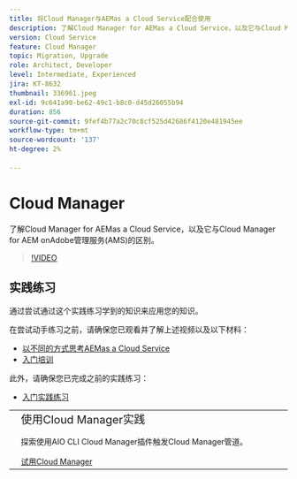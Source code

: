 ```yaml
---
title: 将Cloud Manager与AEMas a Cloud Service配合使用
description: 了解Cloud Manager for AEMas a Cloud Service，以及它与Cloud Manager for AEM onAdobe管理服务(AMS)的区别。
version: Cloud Service
feature: Cloud Manager
topic: Migration, Upgrade
role: Architect, Developer
level: Intermediate, Experienced
jira: KT-8632
thumbnail: 336961.jpeg
exl-id: 9c641a90-be62-49c1-b8c0-d45d26055b94
duration: 856
source-git-commit: 9fef4b77a2c70c8cf525d42686f4120e481945ee
workflow-type: tm+mt
source-wordcount: '137'
ht-degree: 2%

---
```


# Cloud Manager

了解Cloud Manager for AEMas a Cloud Service，以及它与Cloud Manager for AEM onAdobe管理服务(AMS)的区别。

>[!VIDEO](https://video.tv.adobe.com/v/336961?quality=12&learn=on)

## 实践练习

通过尝试通过这个实践练习学到的知识来应用您的知识。

在尝试动手练习之前，请确保您已观看并了解上述视频以及以下材料：

+ [以不同的方式思考AEMas a Cloud Service](./introduction.md)
+ [入门培训](./onboarding.md)

此外，请确保您已完成之前的实践练习：

+ [入门实践练习](./onboarding.md#hands-on-exercise)

<table style="border-width:0">
    <tr>
        <td style="width:150px">
            <a  rel="noreferrer"
                target="_blank"
                href="https://github.com/adobe/aem-cloud-engineering-video-series-exercises/tree/session4-cloud-manager#bootcamp-session-4-cloud-manager-develop-and-deploy
"><img alt="实践练习GitHub存储库" src="./assets/github.png"/>
            </a>        
        </td>
        <td style="width:100%;margin-bottom:1rem;">
            <div style="font-size:1.25rem;font-weight:400;">使用Cloud Manager实践</div>
            <p style="margin:1rem 0">
                探索使用AIO CLI Cloud Manager插件触发Cloud Manager管道。
            </p>
            <a  rel="noreferrer"
                target="_blank"
                href="https://github.com/adobe/aem-cloud-engineering-video-series-exercises/tree/session4-cloud-manager#bootcamp-session-4-cloud-manager-develop-and-deploy
" class="spectrum-Button spectrum-Button--primary spectrum-Button--sizeM">
                <span class="spectrum-Button-label has-no-wrap has-text-weight-bold">试用Cloud Manager</span>
            </a>
        </td>
    </tr>
</table>

